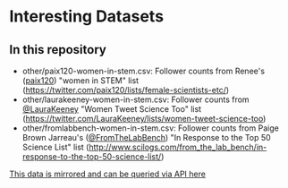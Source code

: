 Interesting Datasets
====================

## In this repository
* other/paix120-women-in-stem.csv: Follower counts from Renee's ([paix120](https://twitter.com/paix120)) "women in STEM" list (https://twitter.com/paix120/lists/female-scientists-etc/)
* other/laurakeeney-women-in-stem.csv: Follower counts from [@LauraKeeney](https://twitter.com/LauraKeeney) "Women Tweet Science Too" list (https://twitter.com/LauraKeeney/lists/women-tweet-science-too)
* other/fromlabbench-women-in-stem.csv: Follower counts from Paige Brown Jarreau's ([@FromTheLabBench](https://twitter.com/FromTheLabBench/)) "In Response to the Top 50 Science List" list (http://www.scilogs.com/from_the_lab_bench/in-response-to-the-top-50-science-list/)


 [This data is mirrored and can be queried via API here](https://www.exversion.com/data/collection/view/542169a33afca)
